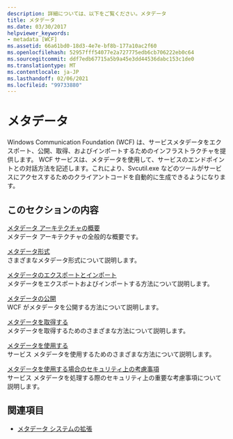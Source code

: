 ```yaml
---
description: 詳細については、以下をご覧ください。メタデータ
title: メタデータ
ms.date: 03/30/2017
helpviewer_keywords:
- metadata [WCF]
ms.assetid: 66a61bd0-18d3-4e7e-bf8b-177a10ac2f60
ms.openlocfilehash: 52957fff54077e2a727775edb6cb706222eb0c64
ms.sourcegitcommit: ddf7edb67715a5b9a45e3dd44536dabc153c1de0
ms.translationtype: MT
ms.contentlocale: ja-JP
ms.lasthandoff: 02/06/2021
ms.locfileid: "99733880"
---
```

# <a name="metadata"></a>メタデータ

Windows Communication Foundation (WCF) は、サービスメタデータをエクスポート、公開、取得、およびインポートするためのインフラストラクチャを提供します。 WCF サービスは、メタデータを使用して、サービスのエンドポイントとの対話方法を記述します。これにより、Svcutil.exe などのツールがサービスにアクセスするためのクライアントコードを自動的に生成できるようになります。  
  
## <a name="in-this-section"></a>このセクションの内容  

 [メタデータ アーキテクチャの概要](metadata-architecture-overview.md)  
 メタデータ アーキテクチャの全般的な概要です。  
  
 [メタデータ形式](metadata-formats.md)  
 さまざまなメタデータ形式について説明します。  
  
 [メタデータのエクスポートとインポート](exporting-and-importing-metadata.md)  
 メタデータをエクスポートおよびインポートする方法について説明します。  
  
 [メタデータの公開](publishing-metadata.md)  
 WCF がメタデータを公開する方法について説明します。  
  
 [メタデータを取得する](retrieving-metadata.md)  
 メタデータを取得するためのさまざまな方法について説明します。  
  
 [メタデータを使用する](using-metadata.md)  
 サービス メタデータを使用するためのさまざまな方法について説明します。  
  
 [メタデータを使用する場合のセキュリティ上の考慮事項](security-considerations-with-metadata.md)  
 サービス メタデータを処理する際のセキュリティ上の重要な考慮事項について説明します。  
  
## <a name="see-also"></a>関連項目

- [メタデータ システムの拡張](../extending/extending-the-metadata-system.md)
